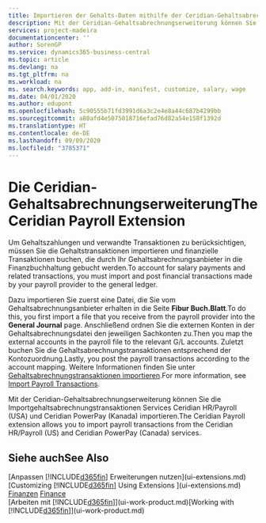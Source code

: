 ```yaml
---
title: Importieren der Gehalts-Daten mithilfe der Ceridian-Gehaltsabrechnungserweiterung | Microsoft Docs
description: Mit der Ceridian-Gehaltsabrechnungserweiterung können Sie die Importgehaltsabrechnungstransaktionen Services Ceridian HR/Payroll (USA) und Ceridian PowerPay (Kanada) importieren.
services: project-madeira
documentationcenter: ''
author: SorenGP
ms.service: dynamics365-business-central
ms.topic: article
ms.devlang: na
ms.tgt_pltfrm: na
ms.workload: na
ms. search.keywords: app, add-in, manifest, customize, salary, wage
ms.date: 04/01/2020
ms.author: edupont
ms.openlocfilehash: 5c90555b71fd3991d6a3c2e4e8a44c687b4299bb
ms.sourcegitcommit: a80afd4e5075018716efad76d82a54e158f1392d
ms.translationtype: HT
ms.contentlocale: de-DE
ms.lasthandoff: 09/09/2020
ms.locfileid: "3785371"
---
```

# <a name="the-ceridian-payroll-extension"></a><span data-ttu-id="a13a4-103">Die Ceridian-Gehaltsabrechnungserweiterung</span><span class="sxs-lookup"><span data-stu-id="a13a4-103">The Ceridian Payroll Extension</span></span>
<span data-ttu-id="a13a4-104">Um Gehaltszahlungen und verwandte Transaktionen zu berücksichtigen, müssen Sie die Gehaltstransaktionen importieren und finanzielle Transaktionen buchen, die durch Ihr Gehaltsabrechnungsanbieter in die Finanzbuchhaltung gebucht werden.</span><span class="sxs-lookup"><span data-stu-id="a13a4-104">To account for salary payments and related transactions, you must import and post financial transactions made by your payroll provider to the general ledger.</span></span>

<span data-ttu-id="a13a4-105">Dazu importieren Sie zuerst eine Datei, die Sie vom Gehaltsabrechnungsanbieter erhalten in die Seite **Fibur Buch.Blatt**.</span><span class="sxs-lookup"><span data-stu-id="a13a4-105">To do this, you first import a file that you receive from the payroll provider into the **General Journal** page.</span></span> <span data-ttu-id="a13a4-106">Anschließend ordnen Sie die externen Konten in der Gehaltsabrechnungsdatei den jeweiligen Sachkonten zu.</span><span class="sxs-lookup"><span data-stu-id="a13a4-106">Then you map the external accounts in the payroll file to the relevant G/L accounts.</span></span> <span data-ttu-id="a13a4-107">Zuletzt buchen Sie die Gehaltsabrechnungstransaktionen entsprechend der Kontozuordnung.</span><span class="sxs-lookup"><span data-stu-id="a13a4-107">Lastly, you post the payroll transactions according to the account mapping.</span></span> <span data-ttu-id="a13a4-108">Weitere Informationen finden Sie unter [Gehaltsabrechnungstransaktionen importieren](finance-how-import-payroll-transactions.md).</span><span class="sxs-lookup"><span data-stu-id="a13a4-108">For more information, see [Import Payroll Transactions](finance-how-import-payroll-transactions.md).</span></span>

<span data-ttu-id="a13a4-109">Mit der Ceridian-Gehaltsabrechnungserweiterung können Sie die Importgehaltsabrechnungstransaktionen Services Ceridian HR/Payroll (USA) und Ceridian PowerPay (Kanada) importieren.</span><span class="sxs-lookup"><span data-stu-id="a13a4-109">The Ceridian Payroll extension allows you to import payroll transactions from the Ceridian HR/Payroll (US) and Ceridian PowerPay (Canada) services.</span></span>

## <a name="see-also"></a><span data-ttu-id="a13a4-110">Siehe auch</span><span class="sxs-lookup"><span data-stu-id="a13a4-110">See Also</span></span>
<span data-ttu-id="a13a4-111">[Anpassen [!INCLUDE[d365fin](includes/d365fin_md.md)] Erweiterungen nutzen](ui-extensions.md)  </span><span class="sxs-lookup"><span data-stu-id="a13a4-111">[Customizing [!INCLUDE[d365fin](includes/d365fin_md.md)] Using Extensions ](ui-extensions.md)  </span></span>  
<span data-ttu-id="a13a4-112">[Finanzen](finance.md)  </span><span class="sxs-lookup"><span data-stu-id="a13a4-112">[Finance](finance.md)  </span></span>  
<span data-ttu-id="a13a4-113">[Arbeiten mit [!INCLUDE[d365fin](includes/d365fin_md.md)]](ui-work-product.md)</span><span class="sxs-lookup"><span data-stu-id="a13a4-113">[Working with [!INCLUDE[d365fin](includes/d365fin_md.md)]](ui-work-product.md)</span></span>
